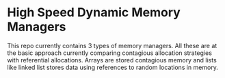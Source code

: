 # High Speed Dynamic Memory Managers

This repo currently contains 3 types of memory managers. All these are at the basic approach currently comparing contagious allocation strategies with referential allocations. Arrays are stored contagious memory and lists like linked list stores data using references to random locations in memory.

